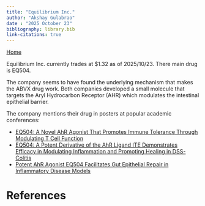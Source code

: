 ```yaml
---
title: "Equilibrium Inc."
author: "Akshay Gulabrao"
date : "2025 October 23"
bibliography: library.bib
link-citations: true
---
```

[Home](./index.html)

Equilibrium Inc. currently trades at $1.32 as of 2025/10/23. There main drug is EQ504.

The company seems to have found the underlying mechanism that makes the ABVX drug work. Both companies developed a small molecule that targets the Aryl Hydrocarbon Receptor (AHR) which modulates the intestinal epithelial barrier.

The company mentions their drug in posters at popular academic conferences:

- [EQ504: A Novel AhR Agonist That Promotes Immune Tolerance Through Modulating T Cell Function](https://www.equilliumbio.com/technology/Presentations-Technology/Presentations-Details/2025/EQ504-A-Novel-AhR-Agonist-That-Promotes-Immune-Tolerance-Through-Modulating-T-Cell-Function/default.aspx)
- [EQ504: A Potent Derivative of the AhR Ligand ITE Demonstrates Efficacy in Modulating Inflammation and Promoting Healing in DSS-Colitis](https://www.equilliumbio.com/technology/Presentations-Technology/Presentations-Details/2025/EQ504-A-Potent-Derivative-of-the-AhR-Ligand-ITE-Demonstrates-Efficacy-in-Modulating-Inflammation-and-Promoting-Healing-in-DSS-Colitis/default.aspx)
- [Potent AhR Agonist EQ504 Facilitates Gut Epithelial Repair in Inflammatory Disease Models](https://www.equilliumbio.com/technology/Presentations-Technology/Presentations-Details/2025/Potent-AhR-Agonist-EQ504-Facilitates-Gut-Epithelial-Repair-in-Inflammatory-Disease-Models/default.aspx)

# References